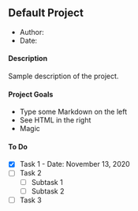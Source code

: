 ## Default Project
 - Author:
 - Date: 

#### Description
Sample description of the project.

#### Project Goals
  - Type some Markdown on the left
  - See HTML in the right
  - Magic

#### To Do
  - [x] Task 1 - Date: November 13, 2020
  - [ ] Task 2
    - [ ] Subtask 1
    - [ ] Subtask 2
  - [ ] Task 3